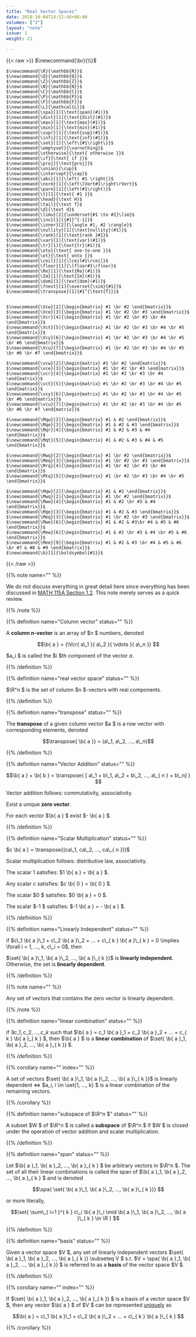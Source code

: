 ```yaml
---
title: "Real Vector Spaces"
date: 2018-10-04T14:52:48+08:00
volumes: ["2"]
layout: "note"
issue: 1
weight: 21

---
```



<!--more-->

<div class="latex-macros">
  {{< raw >}}
    $\newcommand{\br}{\\}$

    $\newcommand{\R}{\mathbb{R}}$
    $\newcommand{\Q}{\mathbb{Q}}$
    $\newcommand{\Z}{\mathbb{Z}}$
    $\newcommand{\N}{\mathbb{N}}$
    $\newcommand{\C}{\mathbb{C}}$
    $\newcommand{\P}{\mathbb{P}}$
    $\newcommand{\F}{\mathbb{F}}$
    $\newcommand{\L}{\mathcal{L}}$
    $\newcommand{\spa}[1]{\text{span}(#1)}$
    $\newcommand{\dist}[1]{\text{dist}(#1)}$
    $\newcommand{\max}[1]{\text{max}(#1)}$
    $\newcommand{\min}[1]{\text{min}(#1)}$
    $\newcommand{\supr}[1]{\text{sup}(#1)}$
    $\newcommand{\infi}[1]{\text{inf}(#1)}$
    $\newcommand{\set}[1]{\left\{#1\right\}}$
    $\newcommand{\emptyset}{\varnothing}$
    $\newcommand{\otherwise}{\text{ otherwise }}$
    $\newcommand{\if}{\text{ if }}$
    $\newcommand{\proj}{\text{proj}}$
    $\newcommand{\union}{\cup}$
    $\newcommand{\intercept}{\cap}$
    $\newcommand{\abs}[1]{\left| #1 \right|}$
    $\newcommand{\norm}[1]{\left\lVert#1\right\rVert}$
    $\newcommand{\pare}[1]{\left(#1\right)}$
    $\newcommand{\t}[1]{\text{ #1 }}$
    $\newcommand{\head}{\text H}$
    $\newcommand{\tail}{\text T}$
    $\newcommand{\d}{\text d}$
    $\newcommand{\limu}[2]{\underset{#1 \to #2}\lim}$
    $\newcommand{\inv}[1]{{#1}^{-1}}$
    $\newcommand{\inner}[2]{\langle #1, #2 \rangle}$
    $\newcommand{\nullity}[1]{\text{nullity}(#1)}$
    $\newcommand{\rank}[1]{\text{rank }#1}$
    $\newcommand{\var}[1]{\text{var}(#1)}$
    $\newcommand{\tr}[1]{\text{tr}(#1)}$
    $\newcommand{\oto}{\text{ one-to-one }}$
    $\newcommand{\ot}{\text{ onto }}$
    $\newcommand{\ceil}[1]{\lceil#1\rceil}$
    $\newcommand{\floor}[1]{\lfloor#1\rfloor}$
    $\newcommand{\Re}[1]{\text{Re}(#1)}$
    $\newcommand{\Im}[1]{\text{Im}(#1)}$
    $\newcommand{\dom}[1]{\text{dom}(#1)}$
    $\newcommand{\fnext}[1]{\overset{\sim}{#1}}$
    $\newcommand{\transpose}[1]{#1^{\text{T}}}$


    $\newcommand{\Vcw}[2]{\begin{bmatrix} #1 \br #2 \end{bmatrix}}$
    $\newcommand{\Vce}[3]{\begin{bmatrix} #1 \br #2 \br #3 \end{bmatrix}}$
    $\newcommand{\Vcr}[4]{\begin{bmatrix} #1 \br #2 \br #3 \br #4 \end{bmatrix}}$
    $\newcommand{\Vct}[5]{\begin{bmatrix} #1 \br #2 \br #3 \br #4 \br #5 \end{bmatrix}}$
    $\newcommand{\Vcy}[6]{\begin{bmatrix} #1 \br #2 \br #3 \br #4 \br #5 \br #6 \end{bmatrix}}$
    $\newcommand{\Vcu}[7]{\begin{bmatrix} #1 \br #2 \br #3 \br #4 \br #5 \br #6 \br #7 \end{bmatrix}}$

    $\newcommand{\vcw}[2]{\begin{matrix} #1 \br #2 \end{matrix}}$
    $\newcommand{\vce}[3]{\begin{matrix} #1 \br #2 \br #3 \end{matrix}}$
    $\newcommand{\vcr}[4]{\begin{matrix} #1 \br #2 \br #3 \br #4 \end{matrix}}$
    $\newcommand{\vct}[5]{\begin{matrix} #1 \br #2 \br #3 \br #4 \br #5 \end{matrix}}$
    $\newcommand{\vcy}[6]{\begin{matrix} #1 \br #2 \br #3 \br #4 \br #5 \br #6 \end{matrix}}$
    $\newcommand{\vcu}[7]{\begin{matrix} #1 \br #2 \br #3 \br #4 \br #5 \br #6 \br #7 \end{matrix}}$

    $\newcommand{\Mqw}[2]{\begin{bmatrix} #1 & #2 \end{bmatrix}}$
    $\newcommand{\Mqe}[3]{\begin{bmatrix} #1 & #2 & #3 \end{bmatrix}}$
    $\newcommand{\Mqr}[4]{\begin{bmatrix} #1 & #2 & #3 & #4 \end{bmatrix}}$
    $\newcommand{\Mqt}[5]{\begin{bmatrix} #1 & #2 & #3 & #4 & #5 \end{bmatrix}}$

    $\newcommand{\Mwq}[2]{\begin{bmatrix} #1 \br #2 \end{bmatrix}}$
    $\newcommand{\Meq}[3]{\begin{bmatrix} #1 \br #2 \br #3 \end{bmatrix}}$
    $\newcommand{\Mrq}[4]{\begin{bmatrix} #1 \br #2 \br #3 \br #4 \end{bmatrix}}$
    $\newcommand{\Mtq}[5]{\begin{bmatrix} #1 \br #2 \br #3 \br #4 \br #5 \end{bmatrix}}$

    $\newcommand{\Mqw}[2]{\begin{bmatrix} #1 & #2 \end{bmatrix}}$
    $\newcommand{\Mwq}[2]{\begin{bmatrix} #1 \br #2 \end{bmatrix}}$
    $\newcommand{\Mww}[4]{\begin{bmatrix} #1 & #2 \br #3 & #4 \end{bmatrix}}$
    $\newcommand{\Mqe}[3]{\begin{bmatrix} #1 & #2 & #3 \end{bmatrix}}$
    $\newcommand{\Meq}[3]{\begin{bmatrix} #1 \br #2 \br #3 \end{bmatrix}}$
    $\newcommand{\Mwe}[6]{\begin{bmatrix} #1 & #2 & #3\br #4 & #5 & #6 \end{bmatrix}}$
    $\newcommand{\Mew}[6]{\begin{bmatrix} #1 & #2 \br #3 & #4 \br #5 & #6 \end{bmatrix}}$
    $\newcommand{\Mee}[9]{\begin{bmatrix} #1 & #2 & #3 \br #4 & #5 & #6 \br #7 & #8 & #9 \end{bmatrix}}$
    $\newcommand{\b}[1]{\boldsymbol{#1}}$
  {{< /raw >}}
</div>

{{% note name="" %}}

We do not discuss everything in great detail here since everything has been discussed in [MATH 115A Section 1.2](/math-115a/1.2/). This note merely serves as a quick review.

{{% /note %}}

{{% definition name="Column vector" status="" %}}

A **column $n$-vector** is an array of $n $ numbers, denoted

$$\b{ a } = {\Vcr{ a\_1 }{ a\_2 }{ \vdots }{ a\_n }} $$

$a\_i $ is called the $i $th component of the vector $a$.

{{% /definition %}}

{{% definition name="real vector space" status="" %}}

$\R^n $ is the set of column $n $-vectors with real components.

{{% /definition %}}

{{% definition name="transpose" status="" %}}

The **transpose** of a given column vector $a $ is a row vector with corresponding elements, denoted

$$\transpose{ \b{ a }} = (a\_1, a\_2, ..., a\_n)$$

{{% /definition %}}

{{% definition name="Vector Addition" status="" %}}

$$\b{ a } + \b{ b } = \transpose{ [ a\_1 + b\_1, a\_2 + b\_2, ..., a\_{ n } + b\_n] } $$

Vector addition follows: commutativity, associativity.

Exist a unique **zero vector**.

For each vector $\b{ a } $ exist $- \b{ a } $.

{{% /definition %}}

{{% definition name="Scalar Multiplication" status="" %}}

$c \b{ a } = \transpose{(ca\_1, ca\_2, ..., ca\_{ n })}$

Scalar multiplication follows: distributive law, associativity.

The scalar $1$ satisfies: $1 \b{ a } = \b{ a } $.

Any scalar $c$ satisfies: $c \b{ 0 } = \b{ 0 } $.

The scalar $0 $ satisfies: $0 \b{ a } = 0 $.

The scalar $-1 $ satisfies: $-1 \b{ a } = - \b{ a } $.

{{% /definition %}}

{{% definition name="Linearly Independent" status="" %}}

if $c\_1 \b{ a }\_1 + c\_2 \b{ a }\_2 + ... + c\_{ k } \b{ a }\_{ k } = 0 \implies \forall i = 1, ..., k, c\_i = 0$, then

$\set{ \b{ a }\_1, \b{ a }\_2, ..., \b{ a }\_{ k }}$ is **linearly independent**. Otherwise, the set is **linearly dependent**.

{{% /definition %}}

{{% note name="" %}}

Any set of vectors that contains the zero vector is linearly dependent.

{{% /note %}}

{{% definition name="linear combination" status="" %}}

if $\exists c\_1, c\_2, ..., c\_{ k }$ such that $\b{ a } = c\_1 \b{ a }\_1 + c\_2 \b{ a }\_2 + ... + c\_{ k } \b{ a }\_{ k } $, then $\b{ a } $ is a **linear combination** of $\set{ \b{ a }\_1, \b{ a }\_2, ..., \b{ a }\_{ k }} $.

{{% /definition %}}

{{% corollary name="" index="" %}}

A set of vectors $\set{ \b{ a }\_1, \b{ a }\_2, ..., \b{ a }\_{ k }}$ is linearly dependent $\iff$ $a\_i, i \in \set{1, ..., k} $ is a linear combination of the remaining vectors.

{{% /corollary %}}

{{% definition name="subspace of $\R^n $" status="" %}}

A subset $W $ of $\R^n $ is called a **subspace** of $\R^n $ if $W $ is closed under the operation of vector addition and scalar multiplication.

{{% /definition %}}

{{% definition name="span" status="" %}}

Let $\b{ a }\_1, \b{ a }\_2, ..., \b{ a }\_{ k } $ be arbitrary vectors in $\R^n $. The set of all their linear combinations is called the span of $\b{ a }\_1, \b{ a }\_2, ..., \b{ a }\_{ k } $ and is denoted

$$\spa{ \set{ \b{ a }\_1, \b{ a }\_2, ..., \b{ a }\_{ k }}} $$

or more literally,

$$\set{ \sum\_{ i=1 }^{ k } c\_i \b{ a }\_i \mid \b{ a }\_1, \b{ a }\_2, ..., \b{ a }\_{ k } \in \R } $$

{{% /definition %}}

{{% definition name="basis" status="" %}}

Given a vector space $V $, any set of linearly independent vectors $\set{ \b{ a }\_1, \b{ a }\_2, ..., \b{ a }\_{ k }} \subseteq V $ s.t. $V = \spa{ \b{ a }\_1, \b{ a }\_2, ..., \b{ a }\_{ k }} $ is referred to as a **basis** of the vector space $V $.

{{% /definition %}}

{{% corollary name="" index="" %}}

If $\set{ \b{ a }\_1, \b{ a }\_2, ..., \b{ a }\_{ k }} $ is a basis of a vector space $V $, then any vector $\b{ a } $ of $V $ can be represented <u>uniquely</u> as

$$\b{ a } = c\_1 \b{ a }\_1 + c\_2 \b{ a }\_2 + ... + c\_{ k } \b{ a }\_{ k } $$

{{% /corollary %}}

